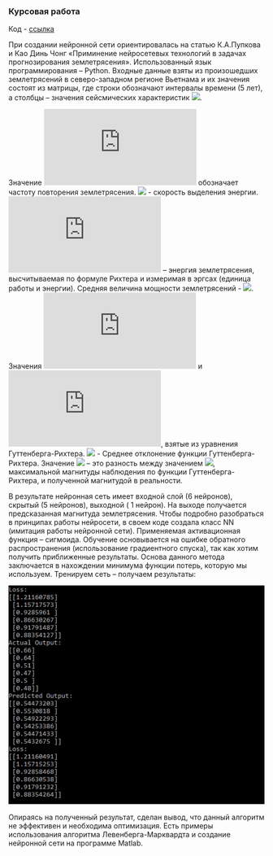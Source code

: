 ### Курсовая работа
Код - [ссылка](https://github.com/Elzara20/university/blob/master/course%20work/%D0%BA%D1%83%D1%80%D1%81%D0%BE%D0%B2%D0%B0%D1%8F/course.py)


При создании нейронной сети ориентировалась на статью К.А.Пупкова и Као Динь Чонг «Приминение нейросетевых технологий в задачах прогнозирования землетрясения». Использованный язык программирования – Python. Входные данные взяты из произошедших землетрясений в северо-западном регионе Вьетнама и их значения состоят из матрицы, где строки обозначают интервалы времени (5 лет), а столбцы – значения сейсмических характеристик ![](https://latex.codecogs.com/gif.latex?\left&space;(&space;T,&space;d\sqrt{E},&space;M_{mean},&space;b,&space;\eta,&space;\Delta&space;M&space;\right&space;)).


Значение ![](https://latex.codecogs.com/gif.latex?T) обозначает частоту повторения землетрясения. ![](https://latex.codecogs.com/gif.latex?d\sqrt{E}) - cкорость выделения энергии. ![](https://latex.codecogs.com/gif.latex?E) – энергия землетрясения, высчитываемая по формуле Рихтера и измеримая в эргсах (единица работы и энергии). Средняя величина мощности землетрясений - ![](https://latex.codecogs.com/gif.latex?M_{mean}). Значения ![](https://latex.codecogs.com/gif.latex?a) и ![](https://latex.codecogs.com/gif.latex?b), взятые из уравнения Гуттенберга-Рихтера. ![](https://latex.codecogs.com/gif.latex?\eta) - Среднее отклонение функции Гуттенберга-Рихтера. Значение ![](https://latex.codecogs.com/gif.latex?\Delta&space;M) – это разность между значением  ![](https://latex.codecogs.com/gif.latex?M_{max}), максимальной магнитуды наблюдения по функции Гуттенберга-Рихтера, и полученной магнитудой в реальности.


В результате нейронная сеть имеет входной слой (6 нейронов), скрытый (5 нейронов), выходной ( 1 нейрон). На выходе получается предсказанная магнитуда землетрясения. Чтобы подробно разобраться в принципах работы нейросети, в своем коде создала класс NN (имитация работы нейронной сети). Применяемая активационная функция – сигмоида. Обучение основывается на ошибке обратного распространения (использование градиентного спуска), так как хотим получить приближенные результаты. Основа данного метода заключается в нахождении минимума функции потерь, которую мы используем. Тренируем сеть – получаем результаты:


![](https://github.com/Elzara20/university/blob/master/course%20work/%D0%BA%D1%83%D1%80%D1%81%D0%BE%D0%B2%D0%B0%D1%8F/123.jpg)



Опираясь на полученный результат, сделан вывод, что данный алгоритм не эффективен и необходима оптимизация. Есть примеры использования алгоритма Левенберга-Марквардта и создание нейронной сети на программе Matlab.
